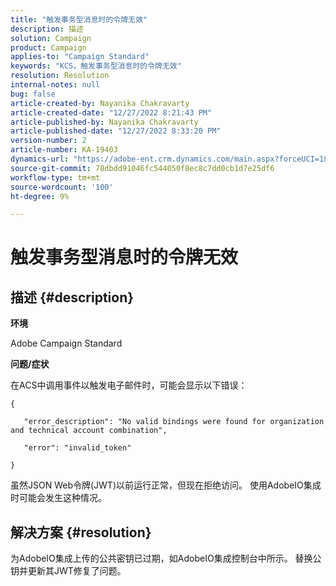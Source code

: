 ```yaml
---
title: "触发事务型消息时的令牌无效"
description: 描述
solution: Campaign
product: Campaign
applies-to: "Campaign Standard"
keywords: "KCS，触发事务型消息时的令牌无效"
resolution: Resolution
internal-notes: null
bug: false
article-created-by: Nayanika Chakravarty
article-created-date: "12/27/2022 8:21:43 PM"
article-published-by: Nayanika Chakravarty
article-published-date: "12/27/2022 8:33:20 PM"
version-number: 2
article-number: KA-19403
dynamics-url: "https://adobe-ent.crm.dynamics.com/main.aspx?forceUCI=1&pagetype=entityrecord&etn=knowledgearticle&id=25605110-2486-ed11-81ac-6045bd006079"
source-git-commit: 78dbdd91046fc544050f8ec8c7dd0cb1d7e25df6
workflow-type: tm+mt
source-wordcount: '100'
ht-degree: 9%

---
```


# 触发事务型消息时的令牌无效

## 描述 {#description}


<b>环境</b>

Adobe Campaign Standard

<b>问题/症状</b>

在ACS中调用事件以触发电子邮件时，可能会显示以下错误：




```
{
```




`   "error_description": "No valid bindings were found for organization and technical account combination",`

`   "error": "invalid_token"`

`}`



虽然JSON Web令牌(JWT)以前运行正常，但现在拒绝访问。 使用AdobeIO集成时可能会发生这种情况。


## 解决方案 {#resolution}


为AdobeIO集成上传的公共密钥已过期，如AdobeIO集成控制台中所示。 替换公钥并更新其JWT修复了问题。

